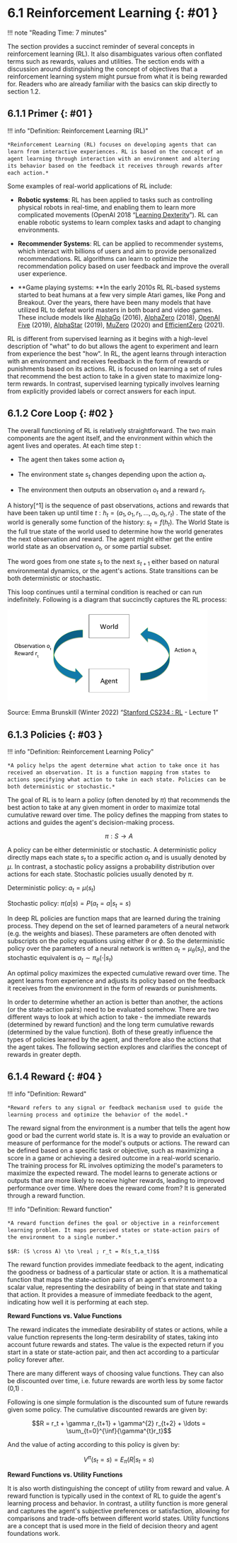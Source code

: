 # 6.1 Reinforcement Learning {: #01 }
!!! note "Reading Time: 7 minutes" 

The section provides a succinct reminder of several concepts in reinforcement learning (RL). It also disambiguates various often conflated terms such as rewards, values and utilities. The section ends with a discussion around distinguishing the concept of objectives that a reinforcement learning system might pursue from what it is being rewarded for. Readers who are already familiar with the basics can skip directly to section 1.2.

## 6.1.1 Primer {: #01 }

!!! info "Definition: Reinforcement Learning (RL)"

    
    
    *Reinforcement Learning (RL) focuses on developing agents that can learn from interactive experiences. RL is based on the concept of an agent learning through interaction with an environment and altering its behavior based on the feedback it receives through rewards after each action.*
    
    

Some examples of real-world applications of RL include:

- **Robotic systems**: RL has been applied to tasks such as controlling physical robots in real-time, and enabling them to learn more complicated movements (OpenAI 2018 “[Learning Dexterity](https://www.youtube.com/watch?v=jwSbzNHGflM)”). RL can enable robotic systems to learn complex tasks and adapt to changing environments.

- **Recommender Systems**: RL can be applied to recommender systems, which interact with billions of users and aim to provide personalized recommendations. RL algorithms can learn to optimize the recommendation policy based on user feedback and improve the overall user experience.

- **Game playing systems: **In the early 2010s RL RL-based systems started to beat humans at a few very simple Atari games, like Pong and Breakout. Over the years, there have been many models that have utilized RL to defeat world masters in both board and video games. These include models like [AlphaGo](https://www.deepmind.com/research/highlighted-research/alphago) (2016), [AlphaZero](https://www.deepmind.com/blog/alphazero-shedding-new-light-on-chess-shogi-and-go) (2018), [OpenAI Five](https://openai.com/research/openai-five-defeats-dota-2-world-champions) (2019), [AlphaStar](https://www.deepmind.com/blog/alphastar-mastering-the-real-time-strategy-game-starcraft-ii) (2019), [MuZero](https://www.deepmind.com/blog/muzero-mastering-go-chess-shogi-and-atari-without-rules) (2020) and [EfficientZero](https://github.com/YeWR/EfficientZero) (2021).

RL is different from supervised learning as it begins with a high-level description of "what" to do but allows the agent to experiment and learn from experience the best "how". In RL, the agent learns through interaction with an environment and receives feedback in the form of rewards or punishments based on its actions. RL is focused on learning a set of rules that recommend the best action to take in a given state to maximize long-term rewards. In contrast, supervised learning typically involves learning from explicitly provided labels or correct answers for each input.

## 6.1.2 Core Loop {: #02 }

The overall functioning of RL is relatively straightforward. The two main components are the agent itself, and the environment within which the agent lives and operates. At each time step
t
:

- The agent then takes some action $a_{t}$

- The environment state $s_{t}$ changes depending upon the action $a_{t}$.

- The environment then outputs an observation $o_{t}$ and a reward $r_{t}$.

A history[^1] is the sequence of past observations, actions and rewards that have been taken up until time $t: h_t = (a_1,o_1,r_1, \ldots, a_t,o_t,r_t)$ . The state of the world is generally some function of the history: $s_t = f(h_t)$. The World State is the full true state of the world used to determine how the world generates the next observation and reward. The agent might either get the entire world state as an observation $o_t$, or some partial subset.

The word goes from one state $s_t$ to the next $s_{t+1}$ either based on natural environmental dynamics, or the agent's actions. State transitions can be both deterministic or stochastic.

This loop continues until a terminal condition is reached or can run indefinitely. Following is a diagram that succinctly captures the RL process:

![Enter image alt description](Images/d6G_Image_1.png)

Source: Emma Brunskill (Winter 2022) “[Stanford CS234 : RL](https://web.stanford.edu/class/cs234/CS234Win2022/modules.html) - Lecture 1”

## 6.1.3 Policies {: #03 }

!!! info "Definition: Reinforcement Learning Policy"

    
    
    *A policy helps the agent determine what action to take once it has received an observation. It is a function mapping from states to actions specifying what action to take in each state. Policies can be both deterministic or stochastic.*
    
    

The goal of RL is to learn a <span style="text - decoration: underline;">policy</span> (often denoted by $\pi$) that recommends the best action to take at any given moment in order to maximize total cumulative reward over time. The policy defines the mapping from states to actions and guides the agent's decision-making process.

$$\pi: S \to A$$

A policy can be either deterministic or stochastic. A deterministic policy directly maps each state $s_t$ to a specific action $a_t$ and is usually denoted by $\mu$. In contrast, a stochastic policy assigns a probability distribution over actions for each state. Stochastic policies usually denoted by $\pi$.

Deterministic policy: $a_t = \mu(s_t)$

Stochastic policy: $\pi(a|s) = P(a_t = a|s_t=s)$

In deep RL policies are function maps that are learned during the training process. They depend on the set of learned parameters of a neural network (e.g. the weights and biases). These parameters are often denoted with subscripts on the policy equations using either $\theta$ or $\phi$. So the deterministic policy over the parameters of a neural network is written $a_t = \mu_{\theta}(s_t)$, and the stochastic equivalent is $a_t \sim \pi_{\theta}(\cdot|s_t)$

An optimal policy maximizes the expected cumulative reward over time. The agent learns from experience and adjusts its policy based on the feedback it receives from the environment in the form of rewards or punishments.

In order to determine whether an action is better than another, the actions (or the state-action pairs) need to be evaluated somehow. There are two different ways to look at which action to take - the immediate rewards (determined by reward function) and the long term cumulative rewards (determined by the value function). Both of these greatly influence the types of policies learned by the agent, and therefore also the actions that the agent takes. The following section explores and clarifies the concept of rewards in greater depth.

## 6.1.4 Reward {: #04 }

!!! info "Definition: Reward"

    
    
    *Reward refers to any signal or feedback mechanism used to guide the learning process and optimize the behavior of the model.*
    
    

The reward signal from the environment is a number that tells the agent how good or bad the current world state is. It is a way to provide an evaluation or measure of performance for the model's outputs or actions. The reward can be defined based on a specific task or objective, such as maximizing a score in a game or achieving a desired outcome in a real-world scenario. The training process for RL involves optimizing the model's parameters to maximize the expected reward. The model learns to generate actions or outputs that are more likely to receive higher rewards, leading to improved performance over time. Where does the reward come from? It is generated through a reward function.

!!! info "Definition: Reward function"

    
    
    *A reward function defines the goal or objective in a reinforcement learning problem. It maps perceived states or state-action pairs of the environment to a single number.*
    
    $$R: (S \cross A) \to \real ; r_t = R(s_t,a_t)$$
    
    

The reward function provides immediate feedback to the agent, indicating the goodness or badness of a particular state or action. It is a mathematical function that maps the state-action pairs of an agent's environment to a scalar value, representing the desirability of being in that state and taking that action. It provides a measure of immediate feedback to the agent, indicating how well it is performing at each step.

**Reward Functions vs. Value Functions**

The <span style="text - decoration: underline;">reward</span> indicates the immediate desirability of states or actions, while a value function represents the long-term desirability of states, taking into account future rewards and states. The value is the expected return if you start in a state or state-action pair, and then act according to a particular policy forever after. 

There are many different ways of choosing value functions. They can also be discounted over time, i.e. future rewards are worth less by some factor
(0,1)
.

Following is one simple formulation is the discounted sum of future rewards given some policy. The cumulative discounted rewards are given by:

$$R = r_t + \gamma r_{t+1} + \gamma^{2} r_{t+2} + \ldots = \sum_{t=0}^{\inf}{\gamma^{t}r_t}$$

And the value of acting according to this policy is given by:

$$V^{\pi}(s_t=s) = E_{\pi}(R|s_t=s)$$

**Reward Functions vs. Utility Functions**

It is also worth distinguishing the concept of utility from reward and value. A reward function is typically used in the context of RL to guide the agent's learning process and behavior. In contrast, a utility function is more general and captures the agent's subjective preferences or satisfaction, allowing for comparisons and trade-offs between different world states. Utility functions are a concept that is used more in the field of decision theory and agent foundations work.